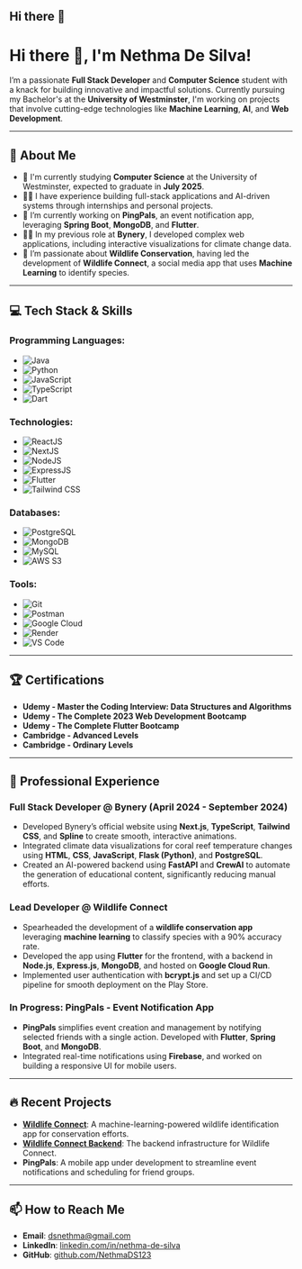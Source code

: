 ## Hi there 👋
# Hi there 👋, I'm Nethma De Silva!

I’m a passionate **Full Stack Developer** and **Computer Science** student with a knack for building innovative and impactful solutions. Currently pursuing my Bachelor's at the **University of Westminster**, I'm working on projects that involve cutting-edge technologies like **Machine Learning**, **AI**, and **Web Development**.

---

## 🚀 About Me

- 🏫 I'm currently studying **Computer Science** at the University of Westminster, expected to graduate in **July 2025**.
- 👨‍💻 I have experience building full-stack applications and AI-driven systems through internships and personal projects.
- 🌱 I’m currently working on **PingPals**, an event notification app, leveraging **Spring Boot**, **MongoDB**, and **Flutter**.
- 🧑‍💻 In my previous role at **Bynery**, I developed complex web applications, including interactive visualizations for climate change data.
- 🧠 I’m passionate about **Wildlife Conservation**, having led the development of **Wildlife Connect**, a social media app that uses **Machine Learning** to identify species.

---

## 💻 Tech Stack & Skills

### **Programming Languages:**
- ![Java](https://img.shields.io/badge/Java-%23ED8B00.svg?style=flat&logo=java&logoColor=white)
- ![Python](https://img.shields.io/badge/Python-%233776AB.svg?style=flat&logo=python&logoColor=white)
- ![JavaScript](https://img.shields.io/badge/JavaScript-%23F7DF1E.svg?style=flat&logo=javascript&logoColor=black)
- ![TypeScript](https://img.shields.io/badge/TypeScript-%23007ACC.svg?style=flat&logo=typescript&logoColor=white)
- ![Dart](https://img.shields.io/badge/Dart-%230175C2.svg?style=flat&logo=dart&logoColor=white)

### **Technologies:**
- ![ReactJS](https://img.shields.io/badge/ReactJS-%2361DAFB.svg?style=flat&logo=react&logoColor=black)
- ![NextJS](https://img.shields.io/badge/NextJS-%23000000.svg?style=flat&logo=nextdotjs&logoColor=white)
- ![NodeJS](https://img.shields.io/badge/NodeJS-%23339933.svg?style=flat&logo=nodedotjs&logoColor=white)
- ![ExpressJS](https://img.shields.io/badge/ExpressJS-%23000000.svg?style=flat&logo=express&logoColor=white)
- ![Flutter](https://img.shields.io/badge/Flutter-%2302569B.svg?style=flat&logo=flutter&logoColor=white)
- ![Tailwind CSS](https://img.shields.io/badge/Tailwind_CSS-%2338B2AC.svg?style=flat&logo=tailwind-css&logoColor=white)

### **Databases:**
- ![PostgreSQL](https://img.shields.io/badge/PostgreSQL-%23336791.svg?style=flat&logo=postgresql&logoColor=white)
- ![MongoDB](https://img.shields.io/badge/MongoDB-%2347A248.svg?style=flat&logo=mongodb&logoColor=white)
- ![MySQL](https://img.shields.io/badge/MySQL-%2300f.svg?style=flat&logo=mysql&logoColor=white)
- ![AWS S3](https://img.shields.io/badge/AWS_S3-%23FF9900.svg?style=flat&logo=amazon-aws&logoColor=white)

### **Tools:**
- ![Git](https://img.shields.io/badge/Git-%23F05033.svg?style=flat&logo=git&logoColor=white)
- ![Postman](https://img.shields.io/badge/Postman-%23FF6C37.svg?style=flat&logo=postman&logoColor=white)
- ![Google Cloud](https://img.shields.io/badge/Google_Cloud-%234285F4.svg?style=flat&logo=google-cloud&logoColor=white)
- ![Render](https://img.shields.io/badge/Render-%2300BFA5.svg?style=flat&logo=render&logoColor=white)
- ![VS Code](https://img.shields.io/badge/VS_Code-%23007ACC.svg?style=flat&logo=visual-studio-code&logoColor=white)

---

## 🏆 Certifications

- **Udemy - Master the Coding Interview: Data Structures and Algorithms**
- **Udemy - The Complete 2023 Web Development Bootcamp**
- **Udemy - The Complete Flutter Bootcamp**
- **Cambridge - Advanced Levels**
- **Cambridge - Ordinary Levels**

---

## 💼 Professional Experience

### **Full Stack Developer @ Bynery (April 2024 - September 2024)**

- Developed Bynery’s official website using **Next.js**, **TypeScript**, **Tailwind CSS**, and **Spline** to create smooth, interactive animations.
- Integrated climate data visualizations for coral reef temperature changes using **HTML**, **CSS**, **JavaScript**, **Flask (Python)**, and **PostgreSQL**.
- Created an AI-powered backend using **FastAPI** and **CrewAI** to automate the generation of educational content, significantly reducing manual efforts.
  
### **Lead Developer @ Wildlife Connect**

- Spearheaded the development of a **wildlife conservation app** leveraging **machine learning** to classify species with a 90% accuracy rate.
- Developed the app using **Flutter** for the frontend, with a backend in **Node.js**, **Express.js**, **MongoDB**, and hosted on **Google Cloud Run**.
- Implemented user authentication with **bcrypt.js** and set up a CI/CD pipeline for smooth deployment on the Play Store.

### **In Progress: PingPals - Event Notification App**

- **PingPals** simplifies event creation and management by notifying selected friends with a single action. Developed with **Flutter**, **Spring Boot**, and **MongoDB**.
- Integrated real-time notifications using **Firebase**, and worked on building a responsive UI for mobile users.

---

## 🔥 Recent Projects

- **[Wildlife Connect](https://github.com/NethmaDS123/WildLifeConnect)**: A machine-learning-powered wildlife identification app for conservation efforts.
- **[Wildlife Connect Backend](https://github.com/NethmaDS123/WildLifeConnectBackend)**: The backend infrastructure for Wildlife Connect.
- **PingPals**: A mobile app under development to streamline event notifications and scheduling for friend groups.

---

## 📫 How to Reach Me

- **Email**: dsnethma@gmail.com
- **LinkedIn**: [linkedin.com/in/nethma-de-silva](http://www.linkedin.com/in/nethma-de-silva-b34727212)
- **GitHub**: [github.com/NethmaDS123](https://github.com/NethmaDS123)

